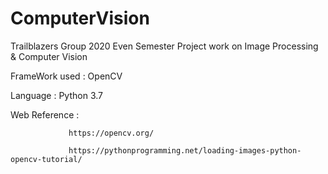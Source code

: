 # ComputerVision
Trailblazers Group 2020 Even Semester Project work on Image Processing &amp; Computer Vision

FrameWork used : OpenCV

Language : Python 3.7

Web Reference :  

                 https://opencv.org/
                  
                 https://pythonprogramming.net/loading-images-python-opencv-tutorial/

